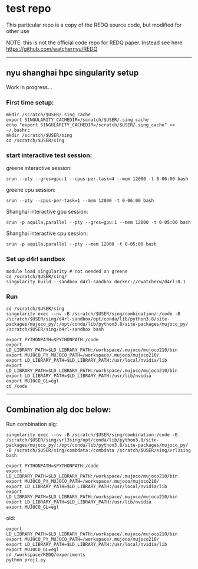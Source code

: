 # test repo
This particular repo is a copy of the REDQ source code, but modified for other use

NOTE: this is not the official code repo for REDQ paper. Instead see here: https://github.com/watchernyu/REDQ

---

## nyu shanghai hpc singularity setup
Work in progress...

### First time setup: 
```
mkdir /scratch/$USER/.sing_cache
export SINGULARITY_CACHEDIR=/scratch/$USER/.sing_cache
echo "export SINGULARITY_CACHEDIR=/scratch/$USER/.sing_cache" >> ~/.bashrc
mkdir /scratch/$USER/sing
cd /scratch/$USER/sing 
```
### start interactive test session: 
greene interactive session: 
```
srun --pty --gres=gpu:1 --cpus-per-task=4 --mem 12000 -t 0-06:00 bash
```
greene cpu session: 
```
srun --pty --cpus-per-task=1 --mem 12000 -t 0-06:00 bash
```

Shanghai interactive gpu session: 
```
srun -p aquila,parallel --pty --gres=gpu:1 --mem 12000 -t 0-05:00 bash
```
Shanghai interactive cpu session: 
```
srun -p aquila,parallel --pty --mem 12000 -t 0-05:00 bash
```


### Set up d4rl sandbox
```
module load singularity # not needed on greene
cd /scratch/$USER/sing/
singularity build --sandbox d4rl-sandbox docker://cwatcherw/d4rl:0.1
```

### Run
```
cd /scratch/$USER/sing
singularity exec --nv -B /scratch/$USER/sing/combination/:/code -B /scratch/$USER/sing/d4rl-sandbox/opt/conda/lib/python3.8/site-packages/mujoco_py/:/opt/conda/lib/python3.8/site-packages/mujoco_py/ /scratch/$USER/sing/d4rl-sandbox bash
```

```
export PYTHONPATH=$PYTHONPATH:/code
export LD_LIBRARY_PATH=$LD_LIBRARY_PATH:/workspace/.mujoco/mujoco210/bin
export MUJOCO_PY_MUJOCO_PATH=/workspace/.mujoco/mujoco210/
export LD_LIBRARY_PATH=$LD_LIBRARY_PATH:/usr/local/nvidia/lib
export LD_LIBRARY_PATH=$LD_LIBRARY_PATH:/workspace/.mujoco/mujoco210/bin
export LD_LIBRARY_PATH=$LD_LIBRARY_PATH:/usr/lib/nvidia
export MUJOCO_GL=egl
cd /code
```










---


## Combination alg doc below:

Run combination alg: 

```
singularity exec --nv -B /scratch/$USER/sing/combination:/code -B /scratch/$USER/sing/vrl3sing/opt/conda/lib/python3.8/site-packages/mujoco_py/:/opt/conda/lib/python3.8/site-packages/mujoco_py/ -B /scratch/$USER/sing/combdata:/combdata /scratch/$USER/sing/vrl3sing bash

export PYTHONPATH=$PYTHONPATH:/code
export LD_LIBRARY_PATH=$LD_LIBRARY_PATH:/workspace/.mujoco/mujoco210/bin
export MUJOCO_PY_MUJOCO_PATH=/workspace/.mujoco/mujoco210/
export LD_LIBRARY_PATH=$LD_LIBRARY_PATH:/usr/local/nvidia/lib
export LD_LIBRARY_PATH=$LD_LIBRARY_PATH:/workspace/.mujoco/mujoco210/bin
export LD_LIBRARY_PATH=$LD_LIBRARY_PATH:/usr/lib/nvidia
export MUJOCO_GL=egl
```


old: 
```
export LD_LIBRARY_PATH=$LD_LIBRARY_PATH:/workspace/.mujoco/mujoco210/bin
export MUJOCO_PY_MUJOCO_PATH=/workspace/.mujoco/mujoco210/
export LD_LIBRARY_PATH=$LD_LIBRARY_PATH:/usr/local/nvidia/lib
export MUJOCO_GL=egl
cd /workspace/REDQ/experiments
python proj1.py 
```
